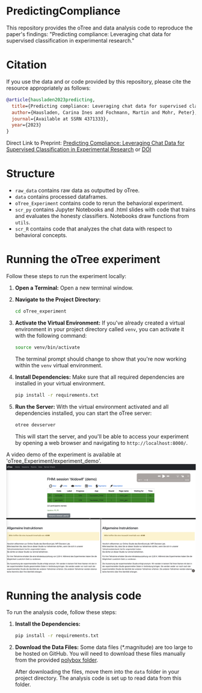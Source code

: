 # PredictingCompliance
This repository provides the oTree and data analysis code to reproduce the paper's findings: "Predicting compliance: Leveraging chat data for supervised classification in experimental research."

# Citation
If you use the data and or code provided by this repository, please cite the resource appropriately as follows: 

```bibtex
@article{hausladen2023predicting,
  title={Predicting compliance: Leveraging chat data for supervised classification in experimental research},
  author={Hausladen, Carina Ines and Fochmann, Martin and Mohr, Peter},
  journal={Available at SSRN 4371333},
  year={2023}
}
```
Direct Link to Preprint: [Predicting Compliance: Leveraging Chat Data for Supervised Classification in Experimental Research](https://ssrn.com/abstract=4371333) 
or [DOI](https://dx.doi.org/10.2139/ssrn.4371333)

# Structure

- `raw_data` contains raw data as outputted by oTree.
- `data` contains processed dataframes.
- `oTree_Experiment` contains code to rerun the behavioral experiment.
- `scr_py` contains Jupyter Notebooks and .html slides with code that trains and evaluates the honesty classifiers. Notebooks draw functions from `utils`.
- `scr_R` contains code that analyzes the chat data with respect to behavioral concepts.

# Running the oTree experiment

Follow these steps to run the experiment locally:

1. **Open a Terminal:** Open a new terminal window.

2. **Navigate to the Project Directory:** 

    ```bash
    cd oTree_experiment
    ```

3. **Activate the Virtual Environment:** If you've already created a virtual environment in your project directory called `venv`, you can activate it with the following command:

    ```bash
    source venv/bin/activate
    ```

    The terminal prompt should change to show that you're now working within the `venv` virtual environment.

4. **Install Dependencies:** Make sure that all required dependencies are installed in your virtual environment. 

    ```bash
    pip install -r requirements.txt
    ```

5. **Run the Server:** With the virtual environment activated and all dependencies installed, you can start the oTree server:

    ```bash
    otree devserver
    ```

    This will start the server, and you'll be able to access your experiment by opening a web browser and navigating to `http://localhost:8000/`.

A video demo of the experiment is available at 'oTree_Experiment/experiment_demo'.
![oTree_Experiment/screenshotdemo.png](oTree_Experiment/screenshotdemo.png)

# Running the analysis code

To run the analysis code, follow these steps:

1. **Install the Dependencies:** 

    ```bash
    pip install -r requirements.txt
    ```

2. **Download the Data Files:** Some data files (*.magnitude) are too large to be hosted on GitHub. You will need to download these files manually from the provided [polybox folder](https://polybox.ethz.ch/index.php/s/E05JCS37KfhbLB8).

    After downloading the files, move them into the `data` folder in your project directory. The analysis code is set up to read data from this folder.

